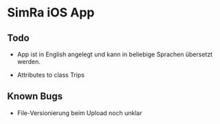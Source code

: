 # SimRa iOS App

## Todo

- App ist in English angelegt und kann in beliebige Sprachen übersetzt werden.

- Attributes to class Trips


## Known Bugs

- File-Versionierung beim Upload noch unklar

